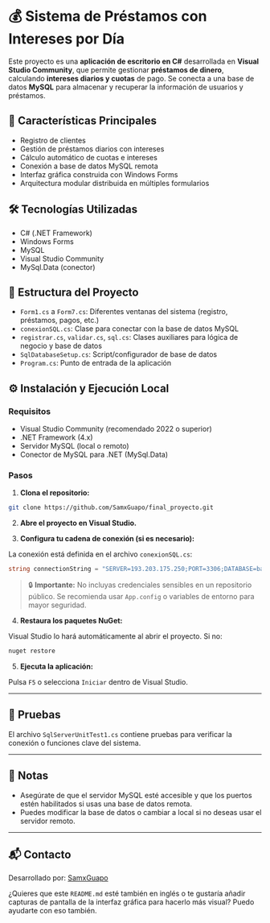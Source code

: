 
# 💰 Sistema de Préstamos con Intereses por Día

Este proyecto es una **aplicación de escritorio en C#** desarrollada en **Visual Studio Community**, que permite gestionar **préstamos de dinero**, calculando **intereses diarios y cuotas** de pago. Se conecta a una base de datos **MySQL** para almacenar y recuperar la información de usuarios y préstamos.

## 🚀 Características Principales

- Registro de clientes
- Gestión de préstamos diarios con intereses
- Cálculo automático de cuotas e intereses
- Conexión a base de datos MySQL remota
- Interfaz gráfica construida con Windows Forms
- Arquitectura modular distribuida en múltiples formularios

## 🛠️ Tecnologías Utilizadas

- C# (.NET Framework)
- Windows Forms
- MySQL
- Visual Studio Community
- MySql.Data (conector)

## 📁 Estructura del Proyecto

- `Form1.cs` a `Form7.cs`: Diferentes ventanas del sistema (registro, préstamos, pagos, etc.)
- `conexionSQL.cs`: Clase para conectar con la base de datos MySQL
- `registrar.cs`, `validar.cs`, `sql.cs`: Clases auxiliares para lógica de negocio y base de datos
- `SqlDatabaseSetup.cs`: Script/configurador de base de datos
- `Program.cs`: Punto de entrada de la aplicación

## ⚙️ Instalación y Ejecución Local

### Requisitos

- Visual Studio Community (recomendado 2022 o superior)
- .NET Framework (4.x)
- Servidor MySQL (local o remoto)
- Conector de MySQL para .NET (MySql.Data)

### Pasos

1. **Clona el repositorio:**

```bash
git clone https://github.com/SamxGuapo/final_proyecto.git
````

2. **Abre el proyecto en Visual Studio.**

3. **Configura tu cadena de conexión (si es necesario):**

La conexión está definida en el archivo `conexionSQL.cs`:

```csharp
string connectionString = "SERVER=193.203.175.250;PORT=3306;DATABASE=base_basedatos;UID=tu_base_datos:_user;PWD="tu_contraseña"*";
```

> 🔒 **Importante:** No incluyas credenciales sensibles en un repositorio público. Se recomienda usar `App.config` o variables de entorno para mayor seguridad.

4. **Restaura los paquetes NuGet:**

Visual Studio lo hará automáticamente al abrir el proyecto. Si no:

```bash
nuget restore
```

5. **Ejecuta la aplicación:**

Pulsa `F5` o selecciona `Iniciar` dentro de Visual Studio.

---

## 🧪 Pruebas

El archivo `SqlServerUnitTest1.cs` contiene pruebas para verificar la conexión o funciones clave del sistema.

---

## 📌 Notas

* Asegúrate de que el servidor MySQL esté accesible y que los puertos estén habilitados si usas una base de datos remota.
* Puedes modificar la base de datos o cambiar a local si no deseas usar el servidor remoto.

---

## 📬 Contacto

Desarrollado por: [SamxGuapo](https://github.com/SamxGuapo)


¿Quieres que este `README.md` esté también en inglés o te gustaría añadir capturas de pantalla de la interfaz gráfica para hacerlo más visual? Puedo ayudarte con eso también.
```
